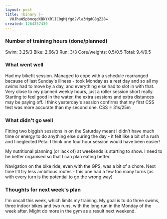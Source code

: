 ```yaml
---
layout: post
title: !binary |-
  VHJhaW5pbmcgdXBkYXRlIC0gMjYgd2Vla3MgdG8gZ28=
created: 1264357439
---
```

<h3>Number of training hours (done/planned)</h3>
Swim: 3.25/3
Bike: 2.66/3
Run: 3/3
Core/weights: 0.5/0.5
Total: 9.4/9.5

<h3>What went well</h3>
Had my bikefit session. Managed to cope with a schedule rearranged because of last Sunday's illness - took Monday as a rest day and so all my swims had to move by a day, and everything else had to slot in with that. Very close to my planned weekly hours, just a roller session short really. Starting to feel good in the water, the extra sessions and extra distances may be paying off. I think yesterday's session confirms that my first CSS test was more accurate than my second one. CSS = 31s/25m

<h3>What didn't go well</h3>
Fitting two biggish sessions in on the Saturday meant I didn't have much time or energy to do anything else during the day - it felt like a bit of a rush and I neglected Peta. I think one four hour session would have been easier! 

My nutritional planning (or lack of) at weekends is starting to show. I need to be better organised so that I can plan eating better. 

Navigation on the bike ride, even with the GPS, was a bit of a chore. Next time I'll try less ambitious routes - this one had a few too many turns (as with every turn is the potential to go the wrong way)

<h3>Thoughts for next week's plan</h3>
I'm oncall this week, which limits my training. My goal is to do three swims, three indoor bikes and two runs, with the long run in the Monday of the week after. Might do more in the gym as a result next weekend. 
